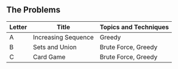 ## The Problems

|  Letter | Title                     | Topics and Techniques       |
|---------|---------------------------|-----------------------------|
|  A | Increasing Sequence        | Greedy                      |
|  B | Sets and Union        | Brute Force, Greedy              |
|  C | Card Game        |  Brute Force, Greedy              |




